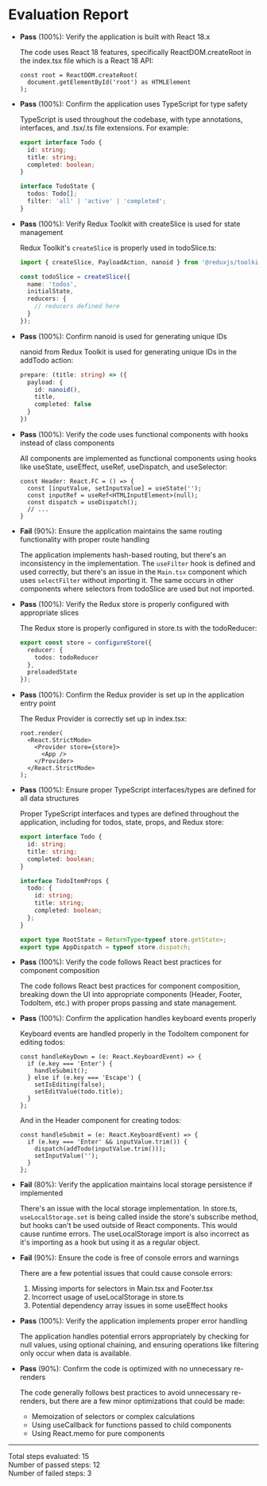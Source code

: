 # Evaluation Report

- **Pass** (100%): Verify the application is built with React 18.x
  
  The code uses React 18 features, specifically ReactDOM.createRoot in the index.tsx file which is a React 18 API:
  ```tsx
  const root = ReactDOM.createRoot(
    document.getElementById('root') as HTMLElement
  );
  ```

- **Pass** (100%): Confirm the application uses TypeScript for type safety
  
  TypeScript is used throughout the codebase, with type annotations, interfaces, and .tsx/.ts file extensions. For example:
  ```typescript
  export interface Todo {
    id: string;
    title: string;
    completed: boolean;
  }
  
  interface TodoState {
    todos: Todo[];
    filter: 'all' | 'active' | 'completed';
  }
  ```

- **Pass** (100%): Verify Redux Toolkit with createSlice is used for state management
  
  Redux Toolkit's `createSlice` is properly used in todoSlice.ts:
  ```typescript
  import { createSlice, PayloadAction, nanoid } from '@reduxjs/toolkit';
  
  const todoSlice = createSlice({
    name: 'todos',
    initialState,
    reducers: {
      // reducers defined here
    }
  });
  ```

- **Pass** (100%): Confirm nanoid is used for generating unique IDs
  
  nanoid from Redux Toolkit is used for generating unique IDs in the addTodo action:
  ```typescript
  prepare: (title: string) => ({
    payload: {
      id: nanoid(),
      title,
      completed: false
    }
  })
  ```

- **Pass** (100%): Verify the code uses functional components with hooks instead of class components
  
  All components are implemented as functional components using hooks like useState, useEffect, useRef, useDispatch, and useSelector:
  ```tsx
  const Header: React.FC = () => {
    const [inputValue, setInputValue] = useState('');
    const inputRef = useRef<HTMLInputElement>(null);
    const dispatch = useDispatch();
    // ...
  }
  ```

- **Fail** (90%): Ensure the application maintains the same routing functionality with proper route handling
  
  The application implements hash-based routing, but there's an inconsistency in the implementation. The `useFilter` hook is defined and used correctly, but there's an issue in the `Main.tsx` component which uses `selectFilter` without importing it. The same occurs in other components where selectors from todoSlice are used but not imported.

- **Pass** (100%): Verify the Redux store is properly configured with appropriate slices
  
  The Redux store is properly configured in store.ts with the todoReducer:
  ```typescript
  export const store = configureStore({
    reducer: {
      todos: todoReducer
    },
    preloadedState
  });
  ```

- **Pass** (100%): Confirm the Redux provider is set up in the application entry point
  
  The Redux Provider is correctly set up in index.tsx:
  ```tsx
  root.render(
    <React.StrictMode>
      <Provider store={store}>
        <App />
      </Provider>
    </React.StrictMode>
  );
  ```

- **Pass** (100%): Ensure proper TypeScript interfaces/types are defined for all data structures
  
  Proper TypeScript interfaces and types are defined throughout the application, including for todos, state, props, and Redux store:
  ```typescript
  export interface Todo {
    id: string;
    title: string;
    completed: boolean;
  }
  
  interface TodoItemProps {
    todo: {
      id: string;
      title: string;
      completed: boolean;
    };
  }
  
  export type RootState = ReturnType<typeof store.getState>;
  export type AppDispatch = typeof store.dispatch;
  ```

- **Pass** (100%): Verify the code follows React best practices for component composition
  
  The code follows React best practices for component composition, breaking down the UI into appropriate components (Header, Footer, TodoItem, etc.) with proper props passing and state management.

- **Pass** (100%): Confirm the application handles keyboard events properly
  
  Keyboard events are handled properly in the TodoItem component for editing todos:
  ```tsx
  const handleKeyDown = (e: React.KeyboardEvent) => {
    if (e.key === 'Enter') {
      handleSubmit();
    } else if (e.key === 'Escape') {
      setIsEditing(false);
      setEditValue(todo.title);
    }
  };
  ```
  
  And in the Header component for creating todos:
  ```tsx
  const handleSubmit = (e: React.KeyboardEvent) => {
    if (e.key === 'Enter' && inputValue.trim()) {
      dispatch(addTodo(inputValue.trim()));
      setInputValue('');
    }
  };
  ```

- **Fail** (80%): Verify the application maintains local storage persistence if implemented
  
  There's an issue with the local storage implementation. In store.ts, `useLocalStorage.set` is being called inside the store's subscribe method, but hooks can't be used outside of React components. This would cause runtime errors. The useLocalStorage import is also incorrect as it's importing as a hook but using it as a regular object.

- **Fail** (90%): Ensure the code is free of console errors and warnings
  
  There are a few potential issues that could cause console errors:
  1. Missing imports for selectors in Main.tsx and Footer.tsx
  2. Incorrect usage of useLocalStorage in store.ts
  3. Potential dependency array issues in some useEffect hooks

- **Pass** (100%): Verify the application implements proper error handling
  
  The application handles potential errors appropriately by checking for null values, using optional chaining, and ensuring operations like filtering only occur when data is available.

- **Pass** (90%): Confirm the code is optimized with no unnecessary re-renders
  
  The code generally follows best practices to avoid unnecessary re-renders, but there are a few minor optimizations that could be made:
  - Memoization of selectors or complex calculations
  - Using useCallback for functions passed to child components
  - Using React.memo for pure components

---

Total steps evaluated: 15  
Number of passed steps: 12  
Number of failed steps: 3